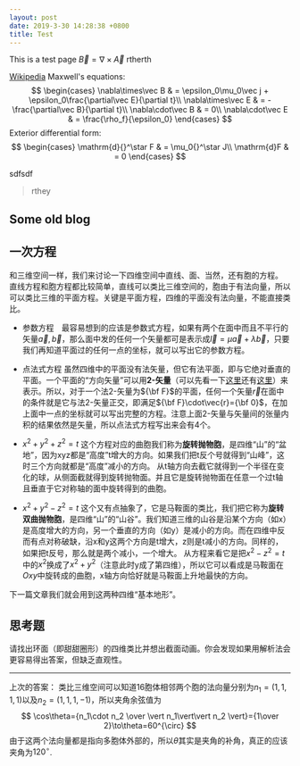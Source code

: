 ```yaml
---
layout: post
date: 2019-3-30 14:28:38 +0800
title: Test
---
```

This is a test page $\vec B = \nabla\times\vec A$
rtherth **<br>**

<!-- more -->

[Wikipedia](https://wikipedia.com)
Maxwell's equations:
$$
\begin{cases}
    \nabla\times\vec B & = \epsilon_0\mu_0\vec j + \epsilon_0\frac{\partial\vec E}{\partial t}\\
    \nabla\times\vec E & = -\frac{\partial\vec B}{\partial t}\\
    \nabla\cdot\vec B & = 0\\
    \nabla\cdot\vec E & = \frac{\rho_f}{\epsilon_0}
\end{cases}
$$
Exterior differential form:
$$
\begin{cases}
    \mathrm{d}{}^\star F & = \mu_0{}^\star J\\
    \mathrm{d}F & = 0
\end{cases}
$$

sdfsdf
> rthey

<GithubImage src="hkm" />

<![CDATA[]]>

## Some old blog
## 一次方程
和三维空间一样，我们来讨论一下四维空间中直线、面、当然，还有胞的方程。
直线方程和胞方程都比较简单，直线可以类比三维空间的，胞由于有法向量，所以可以类比三维的平面方程。关键是平面方程，四维的平面没有法向量，不能直接类比。
* 参数方程　最容易想到的应该是参数式方程，如果有两个在面中而且不平行的矢量$\vec{a},\vec{b}$，那么面中发的任何一个矢量都可是表示成$\vec{l}=\mu\vec{a}+\lambda\vec{b}$，只要我们再知道平面过的任何一点的坐标，就可以写出它的参数方程。
* 点法式方程 虽然四维中的平面没有法矢量，但它有法平面，即与它绝对垂直的平面。一个平面的“方向矢量”可以用**2-矢量**（可以先看一下[这里](http://wxyhly.github.io/2016/04/16/bivector4ds/)还有[这里](/2016/04/21/axial-vectors/)）来表示。所以，对于一个法2-矢量为${\bf F}$的平面，任何一个矢量$\vec{r}$在面中的条件就是它与法2-矢量正交，即满足${\bf F}\cdot\vec{r}={\bf 0}$，在加上面中一点的坐标就可以写出完整的方程。注意上面2-矢量与矢量间的张量内积的结果依然是矢量，所以点法式方程写出来会有4个。

* $x^2+y^2+z^2=t$
这个方程对应的曲胞我们称为**旋转抛物胞**，是四维“山”的“盆地”，因为xyz都是“高度”t增大的方向。如果我们把t反个号就得到“山峰”，这时三个方向就都是“高度”减小的方向。
从t轴方向去截它就得到一个半径在变化的球，从侧面截就得到旋转抛物面。并且它是旋转抛物面在任意一个过t轴且垂直于它对称轴的面中旋转得到的曲胞。
* $x^2+y^2-z^2=t$
这个又有点抽象了，它是马鞍面的类比，我们把它称为**旋转双曲抛物胞**，是四维“山”的“山谷”。我们知道三维的山谷是沿某个方向（如x）是高度增大的方向，另一个垂直的方向（如y）是减小的方向。而在四维中反而有点对称破缺，沿x和y这两个方向是t增大，z则是t减小的方向。同样的，如果把t反号，那么就是两个减小，一个增大。
从方程来看它是把$x^2-z^2=t$中的$x^2$换成了$x^2+y^2$（注意此时y成了第四维），所以它可以看成是马鞍面在$Oxy$中旋转成的曲胞，x轴方向恰好就是马鞍面上升地最快的方向。


下一篇文章我们就会用到这两种四维“基本地形”。

## 思考题
请找出环面（即甜甜圈形）的四维类比并想出截面动画。你会发现如果用解析法会更容易得出答案，但缺乏直观性。
***
上次的答案：
类比三维空间可以知道16胞体相邻两个胞的法向量分别为$n_{1}=(1,1,1,1)$以及$n_{2}=(1,1,1,-1)$，所以夹角余弦值为
$$
\cos\theta={n_1\cdot n_2 \over \vert n_1\vert\vert n_2 \vert}={1\over 2}\to\theta=60^{\circ}
$$
由于这两个法向量都是指向多胞体外部的，所以$\theta$其实是夹角的补角，真正的应该夹角为$120^{\circ}$.

